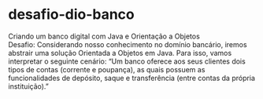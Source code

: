 # desafio-dio-banco
Criando um banco digital com Java e Orientação a Objetos<br>
Desafio: Considerando nosso conhecimento no domínio bancário, iremos abstrair uma solução Orientada a Objetos em Java. Para isso, vamos interpretar o seguinte cenário: “Um banco oferece aos seus clientes dois tipos de contas (corrente e poupança), as quais possuem as funcionalidades de depósito, saque e transferência (entre contas da própria instituição).”
